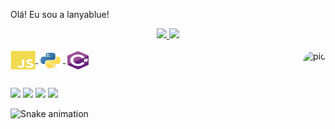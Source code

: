Olá! Eu sou a lanyablue!


<div align="center">
  <a href="https://github.com/lanyablue">
  <img height="150em" src="https://github-readme-stats.vercel.app/api?username=lanyablue&show_icons=true&theme=dracula&include_all_commits=true&count_private=true%22/%3E">
  <img height="150em" src="https://github-readme-stats.vercel.app/api/top-langs/?username=lanyablue&layout=compact&langs_count=7&theme=dracula">
</div>
  
  
<div style="display: inline_block"><br>
  <img align="center" alt="Js" height="30" width="40" src="https://raw.githubusercontent.com/devicons/devicon/master/icons/javascript/javascript-plain.svg">
  <img align="center" alt="Python" height="30" width="40" src="https://raw.githubusercontent.com/devicons/devicon/master/icons/python/python-original.svg">
  <img align="center" alt="Csharp" height="30" width="40" src="https://raw.githubusercontent.com/devicons/devicon/master/icons/csharp/csharp-original.svg">
  <img align="right" alt="pic" height="150" style="border-radius:50px;" src="https://i.pinimg.com/736x/9b/fe/4c/9bfe4c1dcb905bce263c14f08950f489.jpg">
</div>
  
  ##
  
  <div>
  <a href="https://instagram.com/lanyablue_" target="_blank"><img src="https://img.shields.io/badge/-Instagram-%23E4405F?style=for-the-badge&logo=instagram&logoColor=white" target="_blank"></a>
 	<a href="https://www.twitch.tv/bellathorne_" target="_blank"><img src="https://img.shields.io/badge/Twitch-9146FF?style=for-the-badge&logo=twitch&logoColor=white" target="_blank"></a>
   <a href="https://img.shields.io/bella ☽#6269/Discord-7289DA?style=for-the-badge&logo=discord&logoColor=white" </a> 
  <a href = "mailto:barbaralanya@gmail.com"><img src="https://img.shields.io/badge/-Gmail-%23333?style=for-the-badge&logo=gmail&logoColor=white" target="_blank"></a>
  <a href="https://www.linkedin.com/in/barbmichelle" target="_blank"><img src="https://img.shields.io/badge/-LinkedIn-%230077B5?style=for-the-badge&logo=linkedin&logoColor=white" target="_blank"></a> 
  </div>

  ![Snake animation](https://github.com/lanyablue/lanyablue/blob/output/github-contribution-grid-snake.svg)

